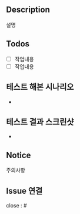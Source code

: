 ## Description
설명

## Todos
- [ ] 작업내용
- [ ] 작업내용

## 테스트 해본 시나리오
- 

## 테스트 결과 스크린샷
- 

## Notice
주의사항

## Issue 연결
close : #
